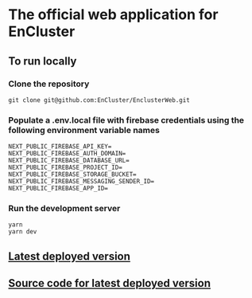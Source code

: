 # The official web application for EnCluster

## To run locally

### Clone the repository
```
git clone git@github.com:EnCluster/EnclusterWeb.git
```
### Populate a .env.local file with firebase credentials using the following environment variable names
```
NEXT_PUBLIC_FIREBASE_API_KEY=
NEXT_PUBLIC_FIREBASE_AUTH_DOMAIN=
NEXT_PUBLIC_FIREBASE_DATABASE_URL=
NEXT_PUBLIC_FIREBASE_PROJECT_ID=
NEXT_PUBLIC_FIREBASE_STORAGE_BUCKET=
NEXT_PUBLIC_FIREBASE_MESSAGING_SENDER_ID=
NEXT_PUBLIC_FIREBASE_APP_ID=
```

### Run the development server
```
yarn
yarn dev
```

## [Latest deployed version](https://en-cluster-web.vercel.app)
## [Source code for latest deployed version](https://github.com/samrath2007/enclusterWeb/)
